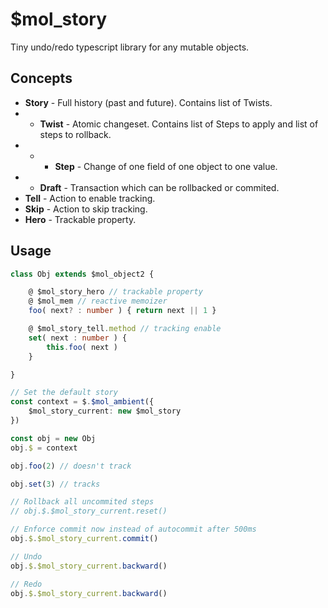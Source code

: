 # $mol_story

Tiny undo/redo typescript library for any mutable objects.

## Concepts

- **Story** - Full history (past and future). Contains list of Twists.
- - **Twist** - Atomic changeset. Contains list of Steps to apply and list of steps to rollback.
- - - **Step** - Change of one field of one object to one value.
- - **Draft** - Transaction which can be rollbacked or commited.
- **Tell** - Action to enable tracking.
- **Skip** - Action to skip tracking.
- **Hero** - Trackable property.

## Usage

```ts
class Obj extends $mol_object2 {

	@ $mol_story_hero // trackable property
	@ $mol_mem // reactive memoizer
	foo( next? : number ) { return next || 1 }

	@ $mol_story_tell.method // tracking enable
	set( next : number ) {
		this.foo( next )
	}

}

// Set the default story
const context = $.$mol_ambient({
	$mol_story_current: new $mol_story
})

const obj = new Obj
obj.$ = context

obj.foo(2) // doesn't track

obj.set(3) // tracks

// Rollback all uncommited steps
// obj.$.$mol_story_current.reset()

// Enforce commit now instead of autocommit after 500ms
obj.$.$mol_story_current.commit()

// Undo
obj.$.$mol_story_current.backward()

// Redo
obj.$.$mol_story_current.backward()
```

